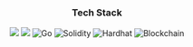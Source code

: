 <h3 align="center">Tech Stack</h3>
<div align="center">
 <img src="https://img.shields.io/badge/JAVASCRIPT-%23323330.svg?style=for-the-badge&logo=javascript&logoColor=%23F7DF1E" />
 <img src="https://img.shields.io/badge/REACT-%2320232a.svg?style=for-the-badge&logo=react&logoColor=%2361DAFB" />
 <!-- Go 뱃지 -->
 <img src="https://img.shields.io/badge/Go-00ADD8?style=for-the-badge&logo=go&logoColor=white" alt="Go">
 <img src="https://img.shields.io/badge/Solidity-%23363636.svg?style=for-the-badge&logo=solidity&logoColor=white" alt="Solidity">
 <img src="https://img.shields.io/badge/Hardhat-FE7A16?style=for-the-badge&logo=hardhat&logoColor=white" alt="Hardhat">
 <img src="https://img.shields.io/badge/Blockchain-121D33?style=for-the-badge&logo=ethereum&logoColor=white" alt="Blockchain">
</div>
